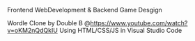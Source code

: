 Frontend WebDevelopment & Backend Game Desgign 

  Wordle Clone by Double B @https://www.youtube.com/watch?v=oKM2nQdQkIU
  Using HTML/CSS/JS in Visual Studio Code 
  
